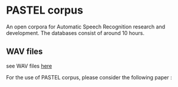 # PASTEL corpus
An open corpora for Automatic Speech Recognition research and development.
The databases consist of around 10 hours.

## WAV files
see WAV files [here](https://cloud-ic2.univ-lemans.fr/s/nxbzMGXe2tcpjC3)


For the use of PASTEL corpus, please consider the following paper :
